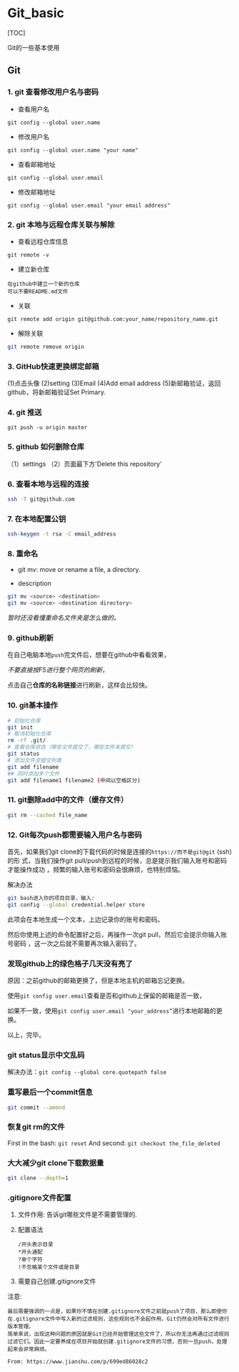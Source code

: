 # Git_basic

[TOC]

Git的一些基本使用

## Git

### 1. git 查看修改用户名与密码

- 查看用户名

```git
git config --global user.name
```

- 修改用户名

```git
git config --global user.name "your name"
```

- 查看邮箱地址

```git
git config --global user.email
```

- 修改邮箱地址

```git
git config --global user.email "your email address"
```

### 2. git 本地与远程仓库关联与解除

- 查看远程仓库信息

```git
git remote -v
```

- 建立新仓库

```git
在github中建立一个新的仓库
可以不要README.md文件
```

- 关联

```git
git remote add origin git@github.com:your_name/repository_name.git
```

- 解除关联

```bash
git remote remove origin
```

### 3. GitHub快速更换绑定邮箱

(1)点击头像
(2)setting
(3)Email
(4)Add email address
(5)新邮箱验证，返回github，将新邮箱验证Set Primary.

### 4. git 推送

```git
git push -u origin master
```

### 5. github 如何删除仓库

（1）settings
（2）页面最下方'Delete this repository'

### 6. 查看本地与远程的连接

```bash
ssh -T git@github.com
```

### 7. 在本地配置公钥

```bash
ssh-keygen -t rsa -C email_address
```

### 8. 重命名

- git mv: move or rename a file, a directory.

- description

```bash
git mv <source> <destination>
git mv <source> <destination directory>
```

*暂时还没看懂重命名文件夹是怎么做的。*

### 9. github刷新

在自己电脑本地`push`完文件后，想要在github中看看效果，

*不要直接按F5进行整个网页的刷新*，

点击自己**仓库的名称链接**进行刷新，这样会比较快。

### 10. git基本操作

```bash
# 初始化仓库
git init
# 取消初始化仓库
rm -rf .git/
# 查看仓库状态（哪些文件提交了，哪些文件未提交）
git status
# 添加文件至提交列表
git add filename
## 同时添加多个文件
git add filename1 filename2 (中间以空格区分)
```

### 11. git删除add中的文件（缓存文件）

```bash
git rm --cached file_name
```

### 12. Git每次push都需要输入用户名与密码

首先，如果我们git clone的下载代码的时候是连接的`https://而不是git@git` (ssh)的形
式，当我们操作git pull/push到远程的时候，总是提示我们输入账号和密码才能操作成功
，频繁的输入账号和密码会很麻烦，也特别烦恼。

解决办法

```bash
git bash进入你的项目目录，输入:
git config --global credential.helper store
```

此项会在本地生成一个文本，上边记录你的账号和密码。

然后你使用上述的命令配置好之后，再操作一次git pull，然后它会提示你输入账号密码
，这一次之后就不需要再次输入密码了。

### 发现github上的绿色格子几天没有亮了

原因：之前github的邮箱更换了，但是本地主机的邮箱忘记更换。

使用`git config user.email`查看是否和github上保留的邮箱是否一致，

如果不一致，使用`git config user.email "your_address”`进行本地邮箱的更换。

以上，完毕。

### git status显示中文乱码

解决办法：`git config --global core.quotepath false`

### 重写最后一个commit信息

```bash
git commit --amend
```

### 恢复git rm的文件

First in the bash: `git reset`
And second: `git checkout the_file_deleted`

### 大大减少git clone下载数据量

```bash
git clone --depth=1
```

### .gitignore文件配置

1. 文件作用: 告诉git哪些文件是不需要管理的.
2. 配置语法

    ```text
    /开头表示目录
    *开头通配
    ?单个字符
    !不忽略某个文件或是目录
    ```

3. 需要自己创建.gitignore文件

注意:

```text
最后需要强调的一点是，如果你不慎在创建.gitignore文件之前就push了项目，那么即使你在.gitignore文件中写入新的过滤规则，这些规则也不会起作用，Git仍然会对所有文件进行版本管理。
简单来说，出现这种问题的原因就是Git已经开始管理这些文件了，所以你无法再通过过滤规则过滤它们。因此一定要养成在项目开始就创建.gitignore文件的习惯，否则一旦push，处理起来会非常麻烦。

From: https://www.jianshu.com/p/699ed86028c2
```
